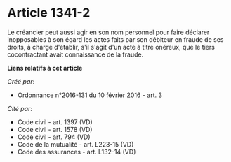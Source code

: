 # Article 1341-2

Le créancier peut aussi agir en son nom personnel pour faire déclarer inopposables à son égard les actes faits par son
débiteur en fraude de ses droits, à charge d'établir, s'il s'agit d'un acte à titre onéreux, que le tiers cocontractant avait
connaissance de la fraude.

**Liens relatifs à cet article**

_Créé par_:

  - Ordonnance n°2016-131 du 10 février 2016 - art. 3

_Cité par_:

  - Code civil - art. 1397 (VD)
  - Code civil - art. 1578 (VD)
  - Code civil - art. 794 (VD)
  - Code de la mutualité - art. L223-15 (VD)
  - Code des assurances - art. L132-14 (VD)
